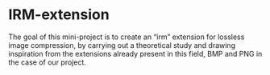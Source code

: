 # IRM-extension
The goal of this mini-project is to create an “irm” extension for lossless image
compression, by carrying out a theoretical study and drawing inspiration from
the extensions already present in this field, BMP and PNG in the case of our
project.

